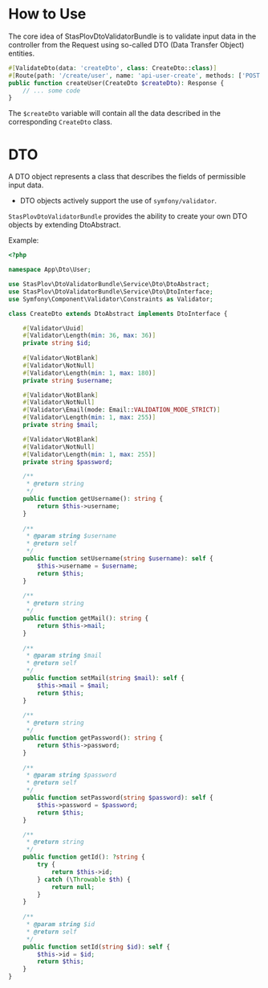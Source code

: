 # How to Use

The core idea of StasPlovDtoValidatorBundle is to validate input data in the controller from the Request
using so-called DTO (Data Transfer Object) entities.


```php
#[ValidateDto(data: 'createDto', class: CreateDto::class)]
#[Route(path: '/create/user', name: 'api-user-create', methods: ['POST'])]
public function createUser(CreateDto $createDto): Response {
	// ... some code
}
```

The `$createDto` variable will contain all the data described in the corresponding `CreateDto` class.

# DTO

A DTO object represents a class that describes the fields of permissible input data.

* DTO objects actively support the use of `symfony/validator`.

`StasPlovDtoValidatorBundle` provides the ability to create your own DTO objects by extending DtoAbstract.

Example:



```php
<?php

namespace App\Dto\User;

use StasPlov\DtoValidatorBundle\Service\Dto\DtoAbstract;
use StasPlov\DtoValidatorBundle\Service\Dto\DtoInterface;
use Symfony\Component\Validator\Constraints as Validator;

class CreateDto extends DtoAbstract implements DtoInterface {

	#[Validator\Uuid]
	#[Validator\Length(min: 36, max: 36)]
	private string $id;
	
	#[Validator\NotBlank]
	#[Validator\NotNull]
	#[Validator\Length(min: 1, max: 180)]
	private string $username;

	#[Validator\NotBlank]
	#[Validator\NotNull]
	#[Validator\Email(mode: Email::VALIDATION_MODE_STRICT)]
	#[Validator\Length(min: 1, max: 255)]
	private string $mail;

	#[Validator\NotBlank]
	#[Validator\NotNull]
	#[Validator\Length(min: 1, max: 255)]
	private string $password;

	/**
	 * @return string
	 */
	public function getUsername(): string {
		return $this->username;
	}
	
	/**
	 * @param string $username 
	 * @return self
	 */
	public function setUsername(string $username): self {
		$this->username = $username;
		return $this;
	}
	
	/**
	 * @return string
	 */
	public function getMail(): string {
		return $this->mail;
	}
	
	/**
	 * @param string $mail 
	 * @return self
	 */
	public function setMail(string $mail): self {
		$this->mail = $mail;
		return $this;
	}
	
	/**
	 * @return string
	 */
	public function getPassword(): string {
		return $this->password;
	}
	
	/**
	 * @param string $password 
	 * @return self
	 */
	public function setPassword(string $password): self {
		$this->password = $password;
		return $this;
	}

	/**
	 * @return string
	 */
	public function getId(): ?string {
		try {
			return $this->id;
		} catch (\Throwable $th) {
			return null;
		}
	}
	
	/**
	 * @param string $id 
	 * @return self
	 */
	public function setId(string $id): self {
		$this->id = $id;
		return $this;
	}
}
```
